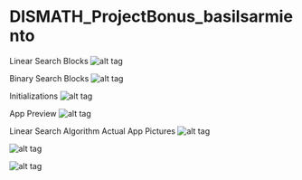# DISMATH_ProjectBonus_basilsarmiento

Linear Search Blocks
![alt tag](https://github.com/DeLaSalleUniversity-Manila-DISMATH-t216/DISMATH_ProjectBonus_basilsarmiento/blob/master/linear.jpg)

Binary Search Blocks
![alt tag](https://github.com/DeLaSalleUniversity-Manila-DISMATH-t216/DISMATH_ProjectBonus_basilsarmiento/blob/master/Binary.png)

Initializations
![alt tag](https://github.com/DeLaSalleUniversity-Manila-DISMATH-t216/DISMATH_ProjectBonus_basilsarmiento/blob/master/initialize.jpg)

App Preview
![alt tag](https://github.com/DeLaSalleUniversity-Manila-DISMATH-t216/DISMATH_ProjectBonus_basilsarmiento/blob/master/emulator.jpg)

Linear Search Algorithm Actual App Pictures 
![alt tag](https://github.com/DeLaSalleUniversity-Manila-DISMATH-t216/DISMATH_ProjectBonus_basilsarmiento/blob/master/12381226_10206018669973594_1549614142_o.jpg)

![alt tag](https://github.com/DeLaSalleUniversity-Manila-DISMATH-t216/DISMATH_ProjectBonus_basilsarmiento/blob/master/12675100_10206018669573584_527456142_o.jpg)

![alt tag](https://github.com/DeLaSalleUniversity-Manila-DISMATH-t216/DISMATH_ProjectBonus_basilsarmiento/blob/master/12809803_10206018669413580_1631770672_o.jpg)

